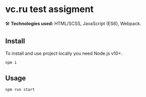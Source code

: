 # vc.ru test assigment

🛠 **Technologies used:** HTML/SCSS, JavaScript (ES6), Webpack.

## Install

To install and use project locally you need Node.js v10+.

```sh
npm i
```

## Usage

```sh
npm run start
```
